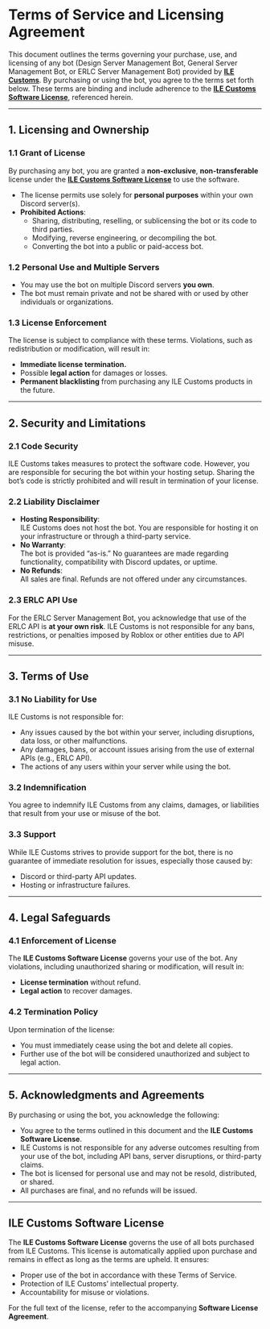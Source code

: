# **Terms of Service and Licensing Agreement**

This document outlines the terms governing your purchase, use, and licensing of any bot (Design Server Management Bot, General Server Management Bot, or ERLC Server Management Bot) provided by **[ILE Customs](https://discord.gg/ilecustoms)**. By purchasing or using the bot, you agree to the terms set forth below. These terms are binding and include adherence to the **[ILE Customs Software License](https://github.com/ILE-Bots/ILE-Bot-Packages-Policies-and-Licenses/blob/main/SOFTWARE_LICENSE.md)**, referenced herein.

---

## **1. Licensing and Ownership**

### **1.1 Grant of License**
By purchasing any bot, you are granted a **non-exclusive**, **non-transferable** license under the **[ILE Customs Software License](https://github.com/ILE-Bots/ILE-Bot-Packages-Policies-and-Licenses/blob/main/SOFTWARE_LICENSE.md)** to use the software.  
- The license permits use solely for **personal purposes** within your own Discord server(s).  
- **Prohibited Actions**:
  - Sharing, distributing, reselling, or sublicensing the bot or its code to third parties.
  - Modifying, reverse engineering, or decompiling the bot.
  - Converting the bot into a public or paid-access bot.

### **1.2 Personal Use and Multiple Servers**
- You may use the bot on multiple Discord servers **you own**.  
- The bot must remain private and not be shared with or used by other individuals or organizations.

### **1.3 License Enforcement**
The license is subject to compliance with these terms. Violations, such as redistribution or modification, will result in:  
- **Immediate license termination.**  
- Possible **legal action** for damages or losses.  
- **Permanent blacklisting** from purchasing any ILE Customs products in the future.

---

## **2. Security and Limitations**

### **2.1 Code Security**
ILE Customs takes measures to protect the software code. However, you are responsible for securing the bot within your hosting setup. Sharing the bot’s code is strictly prohibited and will result in termination of your license.

### **2.2 Liability Disclaimer**
- **Hosting Responsibility**:  
  ILE Customs does not host the bot. You are responsible for hosting it on your infrastructure or through a third-party service.  
- **No Warranty**:  
  The bot is provided “as-is.” No guarantees are made regarding functionality, compatibility with Discord updates, or uptime.  
- **No Refunds**:  
  All sales are final. Refunds are not offered under any circumstances.

### **2.3 ERLC API Use**
For the ERLC Server Management Bot, you acknowledge that use of the ERLC API is **at your own risk**. ILE Customs is not responsible for any bans, restrictions, or penalties imposed by Roblox or other entities due to API misuse.

---

## **3. Terms of Use**

### **3.1 No Liability for Use**
ILE Customs is not responsible for:
- Any issues caused by the bot within your server, including disruptions, data loss, or other malfunctions.  
- Any damages, bans, or account issues arising from the use of external APIs (e.g., ERLC API).  
- The actions of any users within your server while using the bot.

### **3.2 Indemnification**
You agree to indemnify ILE Customs from any claims, damages, or liabilities that result from your use or misuse of the bot.

### **3.3 Support**
While ILE Customs strives to provide support for the bot, there is no guarantee of immediate resolution for issues, especially those caused by:
- Discord or third-party API updates.  
- Hosting or infrastructure failures.  

---

## **4. Legal Safeguards**

### **4.1 Enforcement of License**
The **ILE Customs Software License** governs your use of the bot. Any violations, including unauthorized sharing or modification, will result in:
- **License termination** without refund.  
- **Legal action** to recover damages.  

### **4.2 Termination Policy**
Upon termination of the license:
- You must immediately cease using the bot and delete all copies.  
- Further use of the bot will be considered unauthorized and subject to legal action.

---

## **5. Acknowledgments and Agreements**

By purchasing or using the bot, you acknowledge the following:  
- You agree to the terms outlined in this document and the **ILE Customs Software License**.  
- ILE Customs is not responsible for any adverse outcomes resulting from your use of the bot, including API bans, server disruptions, or third-party claims.  
- The bot is licensed for personal use and may not be resold, distributed, or shared.  
- All purchases are final, and no refunds will be issued.

---

## **ILE Customs Software License**

The **ILE Customs Software License** governs the use of all bots purchased from ILE Customs. This license is automatically applied upon purchase and remains in effect as long as the terms are upheld. It ensures:
- Proper use of the bot in accordance with these Terms of Service.  
- Protection of ILE Customs’ intellectual property.  
- Accountability for misuse or violations.  

For the full text of the license, refer to the accompanying **Software License Agreement**.
